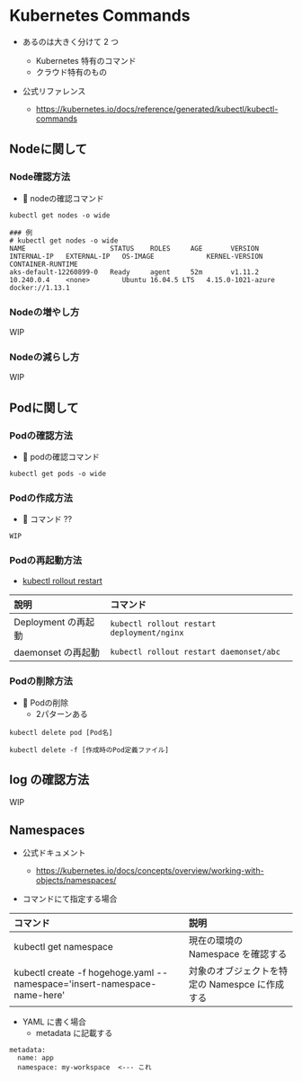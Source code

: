 # Kubernetes Commands

+ あるのは大きく分けて 2 つ
  + Kubernetes 特有のコマンド
  + クラウド特有のもの

+ 公式リファレンス
  + https://kubernetes.io/docs/reference/generated/kubectl/kubectl-commands


## Nodeに関して

### Node確認方法

+ :whale: nodeの確認コマンド

```
kubectl get nodes -o wide
```
```
### 例
# kubectl get nodes -o wide
NAME                     STATUS    ROLES     AGE       VERSION   INTERNAL-IP   EXTERNAL-IP   OS-IMAGE             KERNEL-VERSION      CONTAINER-RUNTIME
aks-default-12260899-0   Ready     agent     52m       v1.11.2   10.240.0.4    <none>        Ubuntu 16.04.5 LTS   4.15.0-1021-azure   docker://1.13.1
```

### Nodeの増やし方

WIP

### Nodeの減らし方

WIP









## Podに関して

### Podの確認方法

+ :whale: podの確認コマンド

```
kubectl get pods -o wide
```

### Podの作成方法

+ :whale: コマンド ??

```
WIP
```

### Podの再起動方法

+ [kubectl rollout restart](https://kubernetes.io/docs/reference/generated/kubectl/kubectl-commands#-em-restart-em-)

說明 | コマンド
:- | :-
Deployment の再起動 | `kubectl rollout restart deployment/nginx`
daemonset の再起動 | `kubectl rollout restart daemonset/abc`

### Podの削除方法

+ :whale: Podの削除
    + 2パターンある

```
kubectl delete pod [Pod名]
```

```
kubectl delete -f [作成時のPod定義ファイル]
```

## log の確認方法


WIP

## Namespaces

+ 公式ドキュメント
  + https://kubernetes.io/docs/concepts/overview/working-with-objects/namespaces/

+ コマンドにて指定する場合

コマンド | 説明
:- | :-
kubectl get namespace | 現在の環境の Namespace を確認する
kubectl create -f hogehoge.yaml --namespace='insert-namespace-name-here' | 対象のオブジェクトを特定の Namespce に作成する 

+ YAML に書く場合
  + metadata に記載する

```
metadata:
  name: app
  namespace: my-workspace  <--- これ
```
